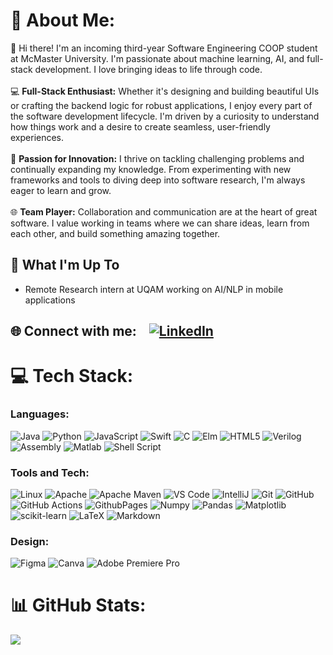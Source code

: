 
# 💫 About Me:
👋 Hi there! I'm an incoming third-year Software Engineering COOP student at McMaster University. I'm passionate about machine learning, AI, and full-stack development. I love bringing ideas to life through code. <br><br>💻 **Full-Stack Enthusiast:** Whether it's designing and building beautiful UIs or crafting the backend logic for robust applications, I enjoy every part of the software development lifecycle. I'm driven by a curiosity to understand how things work and a desire to create seamless, user-friendly experiences. <br><br>🚀 **Passion for Innovation:** I thrive on tackling challenging problems and continually expanding my knowledge. From experimenting with new frameworks and tools to diving deep into software research, I'm always eager to learn and grow.<br><br>🌐 **Team Player:** Collaboration and communication are at the heart of great software. I value working in teams where we can share ideas, learn from each other, and build something amazing together.

## 🚀 What I'm Up To
* Remote Research intern at UQAM working on AI/NLP in mobile applications

## 🌐 Connect with me:  &nbsp;&nbsp; [![LinkedIn](https://img.shields.io/badge/LinkedIn-%230077B5.svg?logo=linkedin&logoColor=white)](https://linkedin.com/in/ahmed-elzaria) 

# 💻 Tech Stack:
### Languages:<br/>
![Java](https://img.shields.io/badge/java-%23ED8B00.svg?style=for-the-badge&logo=openjdk&logoColor=white)
![Python](https://img.shields.io/badge/python-3670A0?style=for-the-badge&logo=python&logoColor=ffdd54)
![JavaScript](https://img.shields.io/badge/javascript-%23323330.svg?style=for-the-badge&logo=javascript&logoColor=%23F7DF1E)
![Swift](https://img.shields.io/badge/swift-F54A2A?style=for-the-badge&logo=swift&logoColor=white) 
![C](https://img.shields.io/badge/c-%2300599C.svg?style=for-the-badge&logo=c&logoColor=white) 
![Elm](https://img.shields.io/badge/Elm-60B5CC?style=for-the-badge&logo=elm&logoColor=white) 
![HTML5](https://img.shields.io/badge/html5-%23E34F26.svg?style=for-the-badge&logo=html5&logoColor=white)
![Verilog](https://img.shields.io/badge/Verilog-%23ff8cd9?style=for-the-badge&logo=Verilog&logoColor=%23ffffff)
![Assembly](https://img.shields.io/badge/Assembly-%23544bb8?style=for-the-badge&logo=ARM&logoColor=%23ffffff)
![Matlab](https://img.shields.io/badge/Matlab-%238ff8ff?style=for-the-badge&logo=MathWorks&logoColor=white)
![Shell Script](https://img.shields.io/badge/shell_script-%23121011.svg?style=for-the-badge&logo=gnu-bash&logoColor=white) 

### Tools and Tech:<br/>
![Linux](https://img.shields.io/badge/Linux-%23d294ff?style=for-the-badge&logo=Linux&logoColor=white)
![Apache](https://img.shields.io/badge/apache-%23D42029.svg?style=for-the-badge&logo=apache&logoColor=white)
![Apache Maven](https://img.shields.io/badge/Apache%20Maven-C71A36?style=for-the-badge&logo=Apache%20Maven&logoColor=white)
![VS Code](https://img.shields.io/badge/Visual%20Studio%20Code-%23e1ff9c?style=for-the-badge&logo=Visual%20Studio%20Code&logoColor=%23ffffff)
![IntelliJ](https://img.shields.io/badge/IntelliJ-%2373ffc5?style=for-the-badge&logo=intellijidea&logoColor=%23ffffff)
![Git](https://img.shields.io/badge/git-%23F05033.svg?style=for-the-badge&logo=git&logoColor=white) 
![GitHub](https://img.shields.io/badge/github-%23121011.svg?style=for-the-badge&logo=github&logoColor=white)
![GitHub Actions](https://img.shields.io/badge/github%20actions-%232671E5.svg?style=for-the-badge&logo=githubactions&logoColor=white)
![GithubPages](https://img.shields.io/badge/github%20pages-121013?style=for-the-badge&logo=github&logoColor=white)
![Numpy](https://img.shields.io/badge/Numpy-%23bc5eff?style=for-the-badge&logo=Numpy&logoColor=%23ffffff)
![Pandas](https://img.shields.io/badge/pandas-%23150458.svg?style=for-the-badge&logo=pandas&logoColor=white)
![Matplotlib](https://img.shields.io/badge/Matplotlib-%23ffffff.svg?style=for-the-badge&logo=Matplotlib&logoColor=black)
![scikit-learn](https://img.shields.io/badge/scikit--learn-%23F7931E.svg?style=for-the-badge&logo=scikit-learn&logoColor=white)
![LaTeX](https://img.shields.io/badge/latex-%23008080.svg?style=for-the-badge&logo=latex&logoColor=white) 
![Markdown](https://img.shields.io/badge/markdown-%23000000.svg?style=for-the-badge&logo=markdown&logoColor=white) 

### Design:<br/>
![Figma](https://img.shields.io/badge/figma-%23F24E1E.svg?style=for-the-badge&logo=figma&logoColor=white)
![Canva](https://img.shields.io/badge/Canva-%2300C4CC.svg?style=for-the-badge&logo=Canva&logoColor=white)
![Adobe Premiere Pro](https://img.shields.io/badge/Adobe%20Premiere%20Pro-9999FF.svg?style=for-the-badge&logo=Adobe%20Premiere%20Pro&logoColor=white)

# 📊 GitHub Stats:
![](https://github-readme-stats.vercel.app/api/top-langs/?username=AHMEDELZARIA&theme=dark&hide_border=false&include_all_commits=true&count_private=true&layout=compact)
